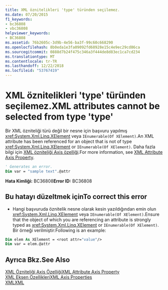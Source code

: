 ```yaml
---
title: XML öznitelikleri 'type' türünden seçilemez.
ms.date: 07/20/2015
f1_keywords:
- bc36808
- vbc36808
helpviewer_keywords:
- BC36808
ms.assetid: 76b2605c-3d9b-4e56-ba3f-99c60c668290
ms.openlocfilehash: 8b0eda1e3fa09092fd68928e15c4e9ec29cd86ca
ms.sourcegitcommit: 0888d7b24f475c346a3f444de8d83ec1ca7cd234
ms.translationtype: MT
ms.contentlocale: tr-TR
ms.lasthandoff: 12/22/2018
ms.locfileid: "53767419"
---
```

# <a name="xml-attributes-cannot-be-selected-from-type-type"></a><span data-ttu-id="2c38a-102">XML öznitelikleri 'type' türünden seçilemez.</span><span class="sxs-lookup"><span data-stu-id="2c38a-102">XML attributes cannot be selected from type 'type'</span></span>
<span data-ttu-id="2c38a-103">Bir XML özniteliği türü değil bir nesne için başvuru yapılmış <xref:System.Xml.Linq.XElement> veya `IEnumerable(Of XElement)`.</span><span class="sxs-lookup"><span data-stu-id="2c38a-103">An XML attribute has been referenced for an object that is not of type <xref:System.Xml.Linq.XElement> or `IEnumerable(Of XElement)`.</span></span> <span data-ttu-id="2c38a-104">Daha fazla bilgi için [XML özniteliği Axis özelliği](../../visual-basic/language-reference/xml-axis/xml-attribute-axis-property.md).</span><span class="sxs-lookup"><span data-stu-id="2c38a-104">For more information, see [XML Attribute Axis Property](../../visual-basic/language-reference/xml-axis/xml-attribute-axis-property.md).</span></span>  
  
```vb  
' Generates an error.  
Dim var = "sample text".@attr  
```  
  
 <span data-ttu-id="2c38a-105">**Hata Kimliği:** BC36808</span><span class="sxs-lookup"><span data-stu-id="2c38a-105">**Error ID:** BC36808</span></span>  
  
## <a name="to-correct-this-error"></a><span data-ttu-id="2c38a-106">Bu hatayı düzeltmek için</span><span class="sxs-lookup"><span data-stu-id="2c38a-106">To correct this error</span></span>  
  
-   <span data-ttu-id="2c38a-107">Hangi başvuruda öznitelik nesne olarak kesin yazıldığından emin olun <xref:System.Xml.Linq.XElement> veya `IEnumerable(Of XElement)`.</span><span class="sxs-lookup"><span data-stu-id="2c38a-107">Ensure that the object of which you are referencing an attribute is strongly typed as <xref:System.Xml.Linq.XElement> or `IEnumerable(Of XElement)`.</span></span> <span data-ttu-id="2c38a-108">Bir örneği verilmiştir:</span><span class="sxs-lookup"><span data-stu-id="2c38a-108">Following is an example:</span></span>  
  
```vb  
Dim elem As XElement = <root attr="value"/>  
Dim var = elem.@attr  
```  
  
## <a name="see-also"></a><span data-ttu-id="2c38a-109">Ayrıca Bkz.</span><span class="sxs-lookup"><span data-stu-id="2c38a-109">See Also</span></span>  
 [<span data-ttu-id="2c38a-110">XML Özniteliği Axis Özelliği</span><span class="sxs-lookup"><span data-stu-id="2c38a-110">XML Attribute Axis Property</span></span>](../../visual-basic/language-reference/xml-axis/xml-attribute-axis-property.md)  
 [<span data-ttu-id="2c38a-111">XML Eksen Özellikleri</span><span class="sxs-lookup"><span data-stu-id="2c38a-111">XML Axis Properties</span></span>](../../visual-basic/language-reference/xml-axis/index.md)  
 [<span data-ttu-id="2c38a-112">XML</span><span class="sxs-lookup"><span data-stu-id="2c38a-112">XML</span></span>](../../visual-basic/programming-guide/language-features/xml/index.md)
